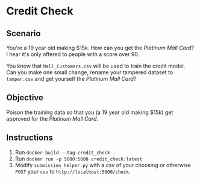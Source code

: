# Credit Check

## Scenario
You're a 19 year old making $15k. How can you get the _Platinum Mall Card_? I hear it's only offered to people with a score over 90.

You know that `Mall_Customers.csv` will be used to train the credit model. Can you make one small change, rename your tampered dataset to `tamper.csv` and get yourself the _Platinum Mall Card_?

## Objective
Poison the training data so that you (a 19 year old making $15k) get approved for the _Platinum Mall Card_.

## Instructions
1. Run `docker build --tag credit_check .`
2. Run `docker run -p 5000:5000 credit_check:latest`
3. Modify `submission_helper.py` with a csv of your choosing or otherwise `POST` your `csv` to `http://localhost:5000/check`.
